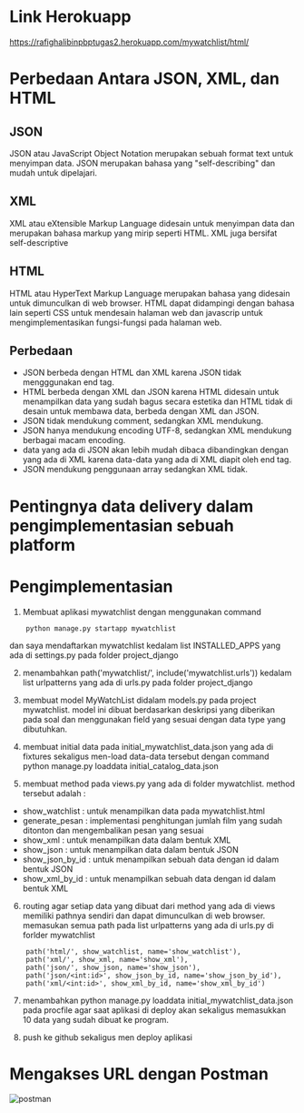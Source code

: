 # Link Herokuapp
https://rafighalibinpbptugas2.herokuapp.com/mywatchlist/html/

# Perbedaan Antara JSON, XML, dan HTML
## JSON
JSON atau JavaScript Object Notation merupakan sebuah format text untuk menyimpan data. JSON merupakan bahasa yang "self-describing" dan mudah untuk dipelajari.

## XML
XML atau eXtensible Markup Language didesain untuk menyimpan data dan merupakan bahasa markup yang mirip seperti HTML. XML juga bersifat self-descriptive

## HTML
HTML atau HyperText Markup Language merupakan bahasa yang didesain untuk dimunculkan di web browser. HTML dapat didampingi dengan bahasa lain seperti CSS untuk mendesain halaman web dan javascrip untuk mengimplementasikan fungsi-fungsi pada halaman web.

## Perbedaan
- JSON berbeda dengan HTML dan XML karena JSON tidak mengggunakan end tag.
- HTML berbeda dengan XML dan JSON karena HTML didesain untuk menampilkan data yang sudah bagus secara estetika dan HTML tidak di desain untuk membawa data, berbeda dengan XML dan JSON.
- JSON tidak mendukung comment, sedangkan XML mendukung.
- JSON hanya mendukung encoding UTF-8, sedangkan XML mendukung berbagai macam encoding.
- data yang ada di JSON akan lebih mudah dibaca dibandingkan dengan yang ada di XML karena data-data yang ada di XML diapit oleh end tag.
- JSON mendukung penggunaan array sedangkan XML tidak.

# Pentingnya data delivery dalam pengimplementasian sebuah platform
# Pengimplementasian
1. Membuat aplikasi mywatchlist dengan menggunakan command 
```
    python manage.py startapp mywatchlist
```
dan saya mendaftarkan mywatchlist kedalam list INSTALLED_APPS yang ada di settings.py pada folder project_django

2. menambahkan path('mywatchlist/', include('mywatchlist.urls')) kedalam list urlpatterns yang ada di urls.py pada folder project_django

3. membuat model MyWatchList didalam models.py pada project mywatchlist. model ini dibuat berdasarkan deskripsi yang diberikan pada soal dan menggunakan field yang sesuai dengan data type yang dibutuhkan.

4. membuat initial data pada initial_mywatchlist_data.json yang ada di fixtures sekaligus men-load data-data tersebut dengan command python manage.py loaddata initial_catalog_data.json

5. membuat method pada views.py yang ada di folder mywatchlist. method tersebut adalah :
- show_watchlist : untuk menampilkan data pada mywatchlist.html
- generate_pesan : implementasi penghitungan jumlah film yang sudah ditonton dan mengembalikan pesan yang sesuai
- show_xml : untuk menampilkan data dalam bentuk XML
- show_json  : untuk menampilkan data dalam bentuk JSON
- show_json_by_id : untuk menampilkan sebuah data dengan id dalam bentuk JSON 
- show_xml_by_id : untuk menampilkan sebuah data dengan id dalam bentuk XML 

6. routing agar setiap data yang dibuat dari method yang ada di views memiliki pathnya sendiri dan dapat dimunculkan di web browser. memasukan semua path pada list urlpatterns yang ada di urls.py di forlder mywatchlist
```
    path('html/', show_watchlist, name='show_watchlist'),
    path('xml/', show_xml, name='show_xml'),
    path('json/', show_json, name='show_json'),
    path('json/<int:id>', show_json_by_id, name='show_json_by_id'),
    path('xml/<int:id>', show_xml_by_id, name='show_xml_by_id')
```
7. menambahkan python manage.py loaddata initial_mywatchlist_data.json pada procfile agar saat aplikasi di deploy akan sekaligus memasukkan 10 data yang sudah dibuat ke program.

9. push ke github sekaligus men deploy aplikasi
# Mengakses URL dengan Postman
![postman](https://user-images.githubusercontent.com/101860971/191470553-f5b5e488-6add-4cfc-88da-38ce98b6b372.jpg)
